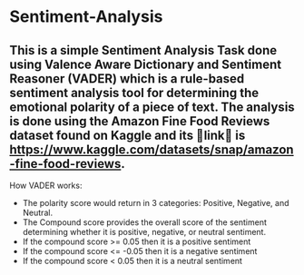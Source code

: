 # Sentiment-Analysis

This is a simple Sentiment Analysis Task done using Valence Aware Dictionary and Sentiment Reasoner (VADER) which is a rule-based sentiment analysis tool for determining the emotional polarity of a piece of text. 
The analysis is done using the Amazon Fine Food Reviews dataset found on Kaggle and its 🔗link🔗 is https://www.kaggle.com/datasets/snap/amazon-fine-food-reviews. 
 --------------------------------
How VADER works: 
-  The polarity score would return in 3 categories: Positive, Negative, and Neutral.
-  The Compound score provides the overall score of the sentiment determining whether it is positive, negative, or neutral sentiment.
-  If the compound score >= 0.05 then it is a positive sentiment
-  If the compound score <= -0.05 then it is a negative sentiment
-  If the compound score < 0.05 then it is a neutral sentiment
  
